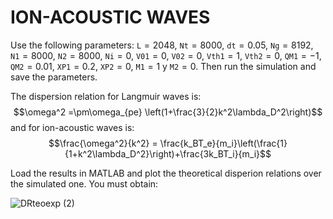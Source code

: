 # ION-ACOUSTIC WAVES

Use the following parameters:
$\texttt{L}=2048$, $\texttt{Nt} = 8000$, $\texttt{dt}= 0.05$, $\texttt{Ng} =8192$, $\texttt{N1}=8000$, $\texttt{N2}=8000$, $\texttt{Ni}=0$,
$\texttt{V01}=0$, $\texttt{V02}=0$, $\texttt{Vth1}=1$, $\texttt{Vth2}=0$, $\texttt{QM1}=-1$, $\texttt{QM2}=0.01$, $\texttt{XP1}=0.2$, $\texttt{XP2}=0$, $\texttt{M1}=1$ y $\texttt{M2}=0$.
Then run the simulation and save the parameters.

The dispersion relation for Langmuir waves is:
$$\omega^2 =\pm\omega_{pe} \left(1+\frac{3}{2}k^2\lambda_D^2\right)$$
and for ion-acoustic waves is:
$$\frac{\omega^2}{k^2} = \frac{k_BT_e}{m_i}\left(\frac{1}{1+k^2\lambda_D^2}\right)+\frac{3k_BT_i}{m_i}$$

Load the results in MATLAB and plot the theoretical disperion relations over the simulated one. You must obtain:

![DRteoexp (2)](https://user-images.githubusercontent.com/114958650/193869357-64065141-127f-41a7-9821-e2d18fb89394.png)
